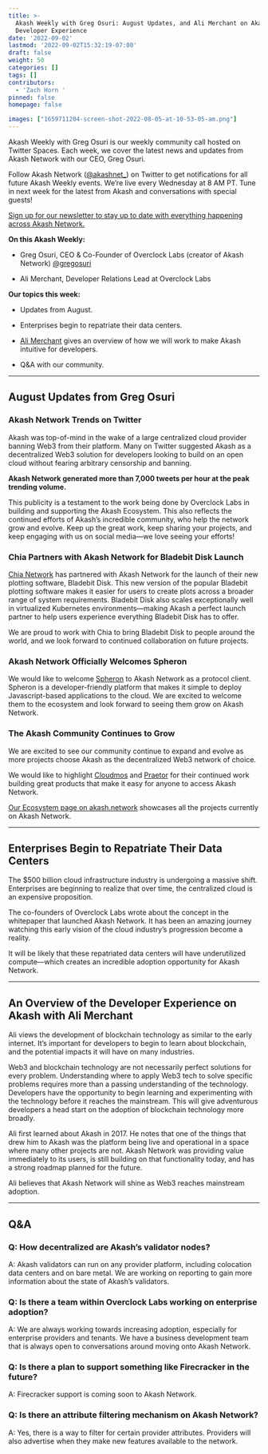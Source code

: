 ```yaml
---
title: >-
  Akash Weekly with Greg Osuri: August Updates, and Ali Merchant on Akash’s
  Developer Experience
date: '2022-09-02'
lastmod: '2022-09-02T15:32:19-07:00'
draft: false
weight: 50
categories: []
tags: []
contributors:
  - 'Zach Horn '
pinned: false
homepage: false

images: ["1659711204-screen-shot-2022-08-05-at-10-53-05-am.png"]
---
```

Akash Weekly with Greg Osuri is our weekly community call hosted on Twitter Spaces. Each week, we cover the latest news and updates from Akash Network with our CEO, Greg Osuri.

Follow Akash Network ([@akashnet\_](https://twitter.com/akashnet_)) on Twitter to get notifications for all future Akash Weekly events. We’re live every Wednesday at 8 AM PT. Tune in next week for the latest from Akash and conversations with special guests!

[Sign up for our newsletter to stay up to date with everything happening across Akash Network.](https://akash.network/?newsletter=true)

**On this Akash Weekly:**

*   Greg Osuri, CEO & Co-Founder of Overclock Labs (creator of Akash Network) [@gregosuri](https://twitter.com/gregosuri) 
    
*   Ali Merchant, Developer Relations Lead at Overclock Labs
    

**Our topics this week:**

*   Updates from August.
    
*   Enterprises begin to repatriate their data centers.
    
*   [Ali Merchant](https://twitter.com/Ali_the_Curios) gives an overview of how we will work to make Akash intuitive for developers.
    
*   Q&A with our community.
    

* * *

August Updates from Greg Osuri
------------------------------

### Akash Network Trends on Twitter

Akash was top-of-mind in the wake of a large centralized cloud provider banning Web3 from their platform. Many on Twitter suggested Akash as a decentralized Web3 solution for developers looking to build on an open cloud without fearing arbitrary censorship and banning.

**Akash Network generated more than 7,000 tweets per hour at the peak trending volume.**

This publicity is a testament to the work being done by Overclock Labs in building and supporting the Akash Ecosystem. This also reflects the continued efforts of Akash’s incredible community, who help the network grow and evolve. Keep up the great work, keep sharing your projects, and keep engaging with us on social media—we love seeing your efforts!

### Chia Partners with Akash Network for Bladebit Disk Launch

[Chia Network](https://www.chia.net/) has partnered with Akash Network for the launch of their new plotting software, Bladebit Disk. This new version of the popular Bladebit plotting software makes it easier for users to create plots across a broader range of system requirements. Bladebit Disk also scales exceptionally well in virtualized Kubernetes environments—making Akash a perfect launch partner to help users experience everything Bladebit Disk has to offer.

We are proud to work with Chia to bring Bladebit Disk to people around the world, and we look forward to continued collaboration on future projects.

### Akash Network Officially Welcomes Spheron

We would like to welcome [Spheron](https://spheron.network/) to Akash Network as a protocol client. Spheron is a developer-friendly platform that makes it simple to deploy Javascript-based applications to the cloud. We are excited to welcome them to the ecosystem and look forward to seeing them grow on Akash Network.

### The Akash Community Continues to Grow

We are excited to see our community continue to expand and evolve as more projects choose Akash as the decentralized Web3 network of choice.

We would like to highlight [Cloudmos](https://cloudmos.io/) and [Praetor](https://praetorapp.com/) for their continued work building great products that make it easy for anyone to access Akash Network.

[Our Ecosystem page on akash.network](https://ecosystem.akash.network/) showcases all the projects currently on Akash Network.

* * *

Enterprises Begin to Repatriate Their Data Centers
--------------------------------------------------

The $500 billion cloud infrastructure industry is undergoing a massive shift. Enterprises are beginning to realize that over time, the centralized cloud is an expensive proposition.  
  
The co-founders of Overclock Labs wrote about the concept in the whitepaper that launched Akash Network. It has been an amazing journey watching this early vision of the cloud industry’s progression become a reality.

It will be likely that these repatriated data centers will have underutilized compute—which creates an incredible adoption opportunity for Akash Network.

* * *

An Overview of the Developer Experience on Akash with Ali Merchant
------------------------------------------------------------------

Ali views the development of blockchain technology as similar to the early internet. It’s important for developers to begin to learn about blockchain, and the potential impacts it will have on many industries.

Web3 and blockchain technology are not necessarily perfect solutions for every problem. Understanding where to apply Web3 tech to solve specific problems requires more than a passing understanding of the technology. Developers have the opportunity to begin learning and experimenting with the technology before it reaches the mainstream. This will give adventurous developers a head start on the adoption of blockchain technology more broadly.

Ali first learned about Akash in 2017. He notes that one of the things that drew him to Akash was the platform being live and operational in a space where many other projects are not. Akash Network was providing value immediately to its users, is still building on that functionality today, and has a strong roadmap planned for the future. 

Ali believes that Akash Network will shine as Web3 reaches mainstream adoption.

* * *

Q&A
---

### Q: How decentralized are Akash’s validator nodes?

A: Akash validators can run on any provider platform, including colocation data centers and on bare metal. We are working on reporting to gain more information about the state of Akash’s validators.

### Q: Is there a team within Overclock Labs working on enterprise adoption?

A: We are always working towards increasing adoption, especially for enterprise providers and tenants. We have a business development team that is always open to conversations around moving onto Akash Network.

### Q: Is there a plan to support something like Firecracker in the future?

A: Firecracker support is coming soon to Akash Network.

### Q: Is there an attribute filtering mechanism on Akash Network?

A: Yes, there is a way to filter for certain provider attributes. Providers will also advertise when they make new features available to the network.
